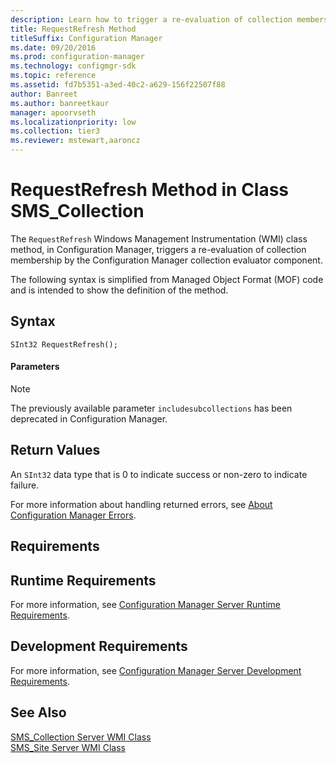 ```yaml
---
description: Learn how to trigger a re-evaluation of collection membership by the Configuration Manager collection evaluator component.
title: RequestRefresh Method
titleSuffix: Configuration Manager
ms.date: 09/20/2016
ms.prod: configuration-manager
ms.technology: configmgr-sdk
ms.topic: reference
ms.assetid: fd7b5351-a3ed-40c2-a629-156f22507f88
author: Banreet
ms.author: banreetkaur
manager: apoorvseth
ms.localizationpriority: low
ms.collection: tier3
ms.reviewer: mstewart,aaroncz 
---
```

# RequestRefresh Method in Class SMS_Collection
The `RequestRefresh` Windows Management Instrumentation (WMI) class method, in Configuration Manager, triggers a re-evaluation of collection membership by the Configuration Manager collection evaluator component.  

 The following syntax is simplified from Managed Object Format (MOF) code and is intended to show the definition of the method.  

## Syntax  

```  
SInt32 RequestRefresh();  
```  

#### Parameters  

> [!NOTE]
>  The previously available parameter `includesubcollections` has been deprecated in Configuration Manager.  

## Return Values  
 An  `SInt32` data type that is 0 to indicate success or non-zero to indicate failure.  

 For more information about handling returned errors, see [About Configuration Manager Errors](../../../../../develop/core/understand/about-configuration-manager-errors.md).  

## Requirements  

## Runtime Requirements  
 For more information, see [Configuration Manager Server Runtime Requirements](../../../../../develop/core/reqs/server-runtime-requirements.md).  

## Development Requirements  
 For more information, see [Configuration Manager Server Development Requirements](../../../../../develop/core/reqs/server-development-requirements.md).  

## See Also  
 [SMS_Collection Server WMI Class](../../../../../develop/reference/core/clients/collections/sms_collection-server-wmi-class.md)   
 [SMS_Site Server WMI Class](../../../../../develop/reference/core/servers/configure/sms_site-server-wmi-class.md)
